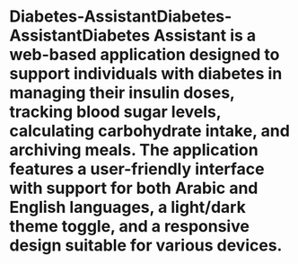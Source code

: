 # Diabetes-AssistantDiabetes-AssistantDiabetes Assistant is a web-based application designed to support individuals with diabetes in managing their insulin doses, tracking blood sugar levels, calculating carbohydrate intake, and archiving meals. The application features a user-friendly interface with support for both Arabic and English languages, a light/dark theme toggle, and a responsive design suitable for various devices.
